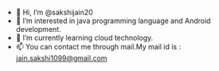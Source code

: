 - 👋 Hi, I’m @sakshijain20
- 👀 I’m interested in java programming language and Android development.
- 🌱 I’m currently learning cloud technology.
- 📫 You can contact me through mail.My mail id is : jain.sakshi1099@gmail.com

<!---
sakshijain20/sakshijain20 is a ✨ special ✨ repository because its `README.md` (this file) appears on your GitHub profile.
You can click the Preview link to take a look at your changes.
--->
